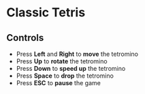 # Classic Tetris

## Controls
- Press **Left** and **Right** to **move** the tetromino
 - Press **Up** to **rotate** the tetromino
 - Press **Down** to **speed up** the tetromino
 - Press **Space** to **drop** the tetromino
 - Press **ESC** to **pause** the game

